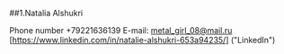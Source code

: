 ##1.Natalia Alshukri

Phone number +79221636139
E-mail: metal_girl_08@mail.ru
[https://www.linkedin.com/in/natalie-alshukri-653a94235/] ("LinkedIn")

